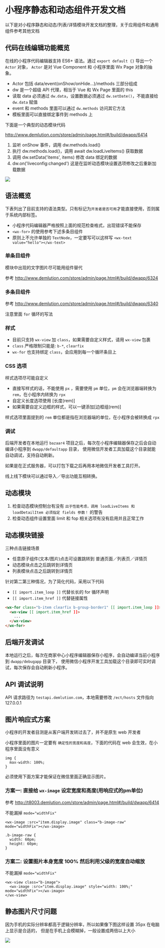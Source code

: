 
小程序静态和动态组件开发文档
==========================

以下是对小程序静态和动态/列表/详情模块开发文档的整理，关于应用组件和通用组件参考其他文档

## 代码在线编辑功能概览

在线的小程序代码编辑器支持 ES6+ 语法。通过 `export default {}` 导出一个 `Actor` 对象，
`Actor` 是对 Vue Component 和 小程序里面 Wx Page 对象的抽象。

* Actor 包括 data/event(onShow/onHide...)/methods 三部分组成
* dw 是一个超级 API 代理，相当于 Vue 和 Wx Page 里面的 this
* 读取 data 必须通过 `dw.data`，设置数据必须通过 `dw.setDate()`，不能直接给 `dw.data` 赋值
* event 和 methods 里面可以通过 `dw.methods` 访问其它方法
* 模板里面可以直接绑定事件到 methods 上


下面是一个典型的动态模块代码

http://www.demlution.com/store/admin/page.html#/build/dwapp/6414

1. 监听 onShow 事件，调用 dw.methods.load()
2. 执行 dw.methods.load()，调用 await dw.loadLiveItems() 获取数据
3. 调用 dw.setData('items', items) 修改 data 绑定的数据
4. dw.on('liveconfig:changed') 这是在监听动态模块设置选项修改之后重新加载数据

![ ](https://s2.d2scdn.com/2017/08/31/FroVhhNFEtuhYS1yD2PWS_zebOw3.png)


## 语法概览

下表列出了目前支持的语法类型。只有标记为`开发者是否可用`才能直接使用，否则属于系统内部标签。

* 小程序代码编辑器严格按照上面的规范检查格式，出现错误不能保存
* `<wx-for>` 的使用参考下述多条目组件
* 原则上不允许单独的 `TextNode`，一定要写可以这样写 `<wx-text value="hello"></wx-text>`

### 单条目组件

模块中出现的文字图片尽可能用组件替代

参考 http://www.demlution.com/store/admin/page.html#/build/dwapp/6324


### 多条目组件

参考 http://www.demlution.com/store/admin/page.html#/build/dwapp/6340

注意里面 `for` 循环的写法


### 样式

* 目前只支持 `wx-view` 加 `class`，如果需要自定义样式，请用 `wx-view` 包裹
* `class` 严格限制只能是: `b-*`, `clearfix`
* `wx-for` 也支持绑定 `class`，会应用到每一个循环条目上

### CSS 选项

样式选项尽可能自定义

* 直接写样式的话，不能使用 `px` ，需要使用 `pm` 单位，`pm` 会在浏览器端转换为 `rem`，在小程序内转换为 `rpx`
* 自定义长度选项使用 [长度(rem)]
* 如果需要自定义边框的样式，可以一键添加[边框组(rem)]

样式选项里面提到的 `rem` 单位都是指在浏览器端的单位，在小程序会被转换成 `rpx`

### 调试

后端开发者在本地运行 `bazaar4` 项目之后，每次在小程序编辑器保存之后会自动编译小程序到 `dwapp/defaultapp` 目录，
使用微信开发者工具加载这个目录就能自动调试，支持自动刷新。

如果是在正式服务器，可以打包下载之后再用本地微信开发者工具打开。

线上线下模块可以通过导入／导出功能互相转换。


## 动态模块

1. 检查动态模块控制台有没有 `出于性能考虑，调用 loadLiveItems 和 loadDetailItem 必须指定 fields 参数！` 的警告
2. 检查动态组件设置里面 limit 和 fop 相关选项有没有启用并且正常工作


## 动态模块链接

三种点击链接场景

- 任意原子组件(文本/图片)点击可设置跳转到 普通页面／列表页／详情页
- 动态模块点击之后跳转到详情页
- 列表模块点击之后跳转到详情页

针对第二第三种情况，为了简化代码，采用以下代码

- `[[ import.item_loop ]]` 代替长长的 for 循环声明
- `[[ import.item_href ]]` 代替链接属性

```html
<wx-for class="b-item clearfix b-group-border1" [[ import.item_loop ]]>
  <wx-view [[ import.item_href ]]>
    ...
  </wx-view>
</wx-for>
```

## 后端开发调试

本地运行之后，每次在商家中心小程序编辑器保存小程序，会自动编译当前小程序到 `dwapp/debugapp` 目录下，
使用微信小程序开发工具加载这个目录即可实时调试，每次保存会自动刷新小程序。


## API 调试说明

API 请求路径为 `testapi.demlution.com`，本地需要修改 `/ect/hosts` 文件指向 127.0.0.1


## 图片响应式方案

小程序的开发者目测是从客户端开发转过去了，并不是原生 web 开发者

小程序里面的图片一定要有 `确定性的宽度和高度`，下面的代码在 web 会生效，在小程序里面没有意义

```
img {
  max-width: 100%;
}
```

必须使用下面方案才能保证在微信里面正确显示图片。

### 方案一: 直接给 `wx-image` 设定宽度和高度(用响应式的pm单位)

参考 http://t8003.demlution.com/store/admin/page.html#/build/dwapp/6414

不能漏掉 `mode="widthFix"`

```
<wx-image :src="item.display.image" class="b-image-raw" mode="widthFix"></wx-image>
```

```
.b-image-raw {
  width: 60pm;
  height: 60pm;
}
```

### 方案二: 设置图片本身宽度 100% 然后利用父级的宽度自动缩放

不能漏掉 `mode="widthFix"`

```
<wx-view class="b-image">
  <wx-image :src="item.display.image" style="width: 100%;" mode="widthFix"></wx-image>
</wx-view>
```

## 静态图片尺寸问题


因为手机的实际分辨率都高于逻辑分辨率，所以如果像下图这样设置 35px 在电脑上显示是合适的，
但是在手机上会模糊掉，一般设置成两倍以上大小

![ ](https://s2.d2scdn.com/2017/08/31/Fmv1pZeImvBdtQusc41IMVtiY6Um.png)
